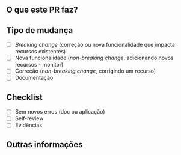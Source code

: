 ## O que este PR faz?

<!-- Descreva de forma resumida o que esse PR faz. -->

## Tipo de mudança

<!-- Marque com um `x` todas as opções que se aplicam ao seu PR: -->

- [ ] _Breaking change_ (correção ou nova funcionalidade que impacta recursos existentes)
- [ ] Nova funcionalidade (_non-breaking change_, adicionando novos recursos - monitor)
- [ ] Correção (_non-breaking change_, corrigindo um recurso)
- [ ] Documentação

## Checklist

<!-- Antes de submeter o PR, realize todas as atividades requeridas pelo checklist e marque com um `x` -->

- [ ] Sem novos erros (doc ou aplicação)
- [ ] Self-review
- [ ] Evidências

## Outras informações

<!-- Outras informações que considerar necessário, issue do projeto ou similar -->
